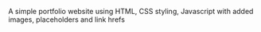 A simple portfolio website using HTML, CSS styling, Javascript with added images, placeholders and link hrefs
